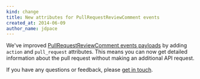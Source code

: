 ```yaml
---
kind: change
title: New attributes for PullRequestReviewComment events
created_at: 2014-06-09
author_name: jdpace
---
```


We've improved [PullRequestReviewComment events payloads][pr-review-comment-events] by adding `action` and `pull_request` attributes. This means you can now get detailed information about the pull request without making an additional API request.

If you have any questions or feedback, please [get in touch][contact].

[contact]: https://github.com/contact?form[subject]=PullRequestReviewComment+Event+Payloads
[pr-review-comment-events]: https://developer.github.com/v3/activity/events/types/#pullrequestreviewcommentevent
